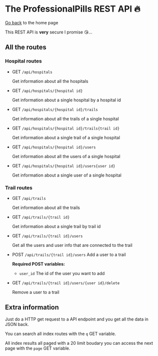 # The ProfessionalPills REST API 🔥
[Go back](/README.md) to the home page

This REST API is **very** secure I promise 😘...

## All the routes

### Hospital routes
- GET `/api/hospitals`

    Get information about all the hospitals
- GET `/api/hospitals/{hospital id}`

    Get information about a single hospital by a hospital id
- GET `/api/hospitals/{hospital id}/trails`

    Get information about all the trails of a single hospital
- GET `/api/hospitals/{hospital id}/trails{trail id}`

    Get information about a single trail of a single hospital
- GET `/api/hospitals/{hospital id}/users`

    Get information about all the users of a single hospital
- GET `/api/hospitals/{hospital id}/users{user id}`

    Get information about a single user of a single hospital

### Trail routes
- GET `/api/trails`

    Get information about all the trails
- GET `/api/trails/{trail id}`

    Get information about a single trail by trail id
- GET `/api/trails/{trail id}/users`

    Get all the users and user info that are connected to the trail
- POST `/api/trails/{trail id}/users`
    Add a user to a trail

    **Required POST variables:**
    - `user_id` The id of the user you want to add
- GET `/api/trails/{trail id}/users/{user id}/delete`

    Remove a user to a trail

## Extra information
Just do a HTTP get request to a API endpoint and you get all the data in JSON back.

You can search all index routes with the `q` GET variable.

All index results all paged with a 20 limit boudary you can access the next page with the `page` GET variable.
